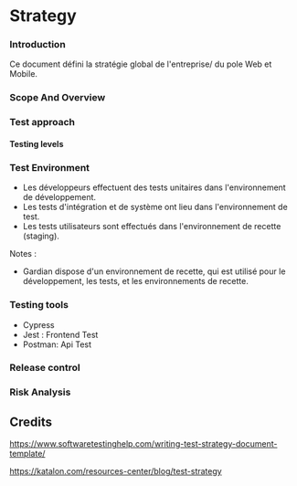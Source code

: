 # Strategy


### Introduction

Ce document défini la stratégie global de l'entreprise/ du pole Web et Mobile.

###  Scope And Overview

### Test approach

#### Testing levels




### Test Environment


- Les développeurs effectuent des tests unitaires dans l'environnement de développement.
- Les tests d'intégration et de système ont lieu dans l'environnement de test.
- Les tests utilisateurs sont effectués dans l'environnement de recette (staging).

Notes :

- Gardian dispose d'un environnement de recette, qui est utilisé pour le développement, les tests, et les environnements de recette.

### Testing tools

- Cypress 
- Jest : Frontend Test
- Postman: Api Test

### Release control


### Risk Analysis



## Credits

https://www.softwaretestinghelp.com/writing-test-strategy-document-template/

https://katalon.com/resources-center/blog/test-strategy
